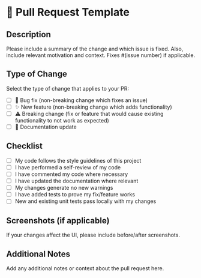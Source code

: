 # 📌 Pull Request Template

## Description
Please include a summary of the change and which issue is fixed. Also, include relevant motivation and context.
Fixes #(issue number) if applicable.

## Type of Change
Select the type of change that applies to your PR:
- [ ] 🐞 Bug fix (non-breaking change which fixes an issue)
- [ ] ✨ New feature (non-breaking change which adds functionality)
- [ ] ⚠️ Breaking change (fix or feature that would cause existing functionality to not work as expected)
- [ ] 📄 Documentation update

## Checklist
- [ ] My code follows the style guidelines of this project
- [ ] I have performed a self-review of my code
- [ ] I have commented my code where necessary
- [ ] I have updated the documentation where relevant
- [ ] My changes generate no new warnings
- [ ] I have added tests to prove my fix/feature works
- [ ] New and existing unit tests pass locally with my changes

## Screenshots (if applicable)
If your changes affect the UI, please include before/after screenshots.

## Additional Notes
Add any additional notes or context about the pull request here.
